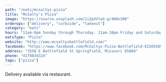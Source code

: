 ```yaml
---
path: "/eats/mcsaltys-pizza"
title: "McSalty's Pizza"
image: "https://source.unsplash.com/2iZpXVtaG-g/400x300"
orderops: ["delivery", "curbside", "takeout"]
category: "eats"
hours: "11am-9pm Sunday through Thursday. 11am-10pm Friday and Saturday"
eatsType: "Pizza"
website: "http://www.mcsaltysbattlefield.com/"
facebook: "https://www.facebook.com/McSaltys-Pizza-Battlefield-815055891857613"
address: "1550 E Battlefield St Springfield, Missouri 65804"
phone: "4178834324"
tags: ["pizza"]
---
```


Delivery available via restaurant.
